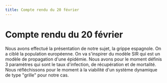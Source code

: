 ```yaml
---
title: Compte rendu du 20 février
---
```


# Compte rendu du 20 février

Nous avons effectué la présentation de notre sujet, la grippe espagnole. On a ciblé la population européenne. On va s'inspirer du
modèle SIR qui est un modèle de propagation d'une épidémie. 
Nous avons pour le moment définis 3 paramètres qui sont le taux d'infection, de récupération et de mortalité.
Nous réfléchissons pour le moment à la viabilité  d'un système dynamique de type "grille" pour notre cas.
